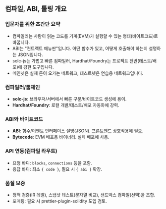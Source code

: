 ## 컴파일, ABI, 툴링 개요

### 입문자를 위한 초간단 요약

- 컴파일러는 사람이 읽는 코드를 기계(EVM)가 실행할 수 있는 형태(바이트코드)로 바꿉니다.
- ABI는 "컨트랙트 메뉴판"입니다. 어떤 함수가 있고, 어떻게 호출해야 하는지 설명하는 JSON입니다.
- solc-js는 가볍고 빠른 컴파일러, Hardhat/Foundry는 프로젝트 전반(테스트/배포)에 강한 도구입니다.
- 메인넷은 실제 돈이 오가는 네트워크, 테스트넷은 연습용 네트워크입니다.

### 컴파일러/툴체인

- **solc-js**: 브라우저/서버에서 빠른 구문/바이트코드 생성에 용이.
- **Hardhat/Foundry**: 로컬 개발/테스트/배포 자동화에 강력.

### ABI와 바이트코드

- **ABI**: 함수/이벤트 인터페이스 설명(JSON). 프론트엔드 상호작용에 필요.
- **Bytecode**: EVM 배포용 바이너리. 실제 배포에 사용.

### API 연동(컴파일 라우트)

- 요청 바디: `blocks`, `connections` 등을 포함.
- 응답 바디: 최소 `{ code }`, 필요 시 `{ abi }` 확장.

### 품질 보증

- 정적 검증(IR 레벨), 스냅샷 테스트(문자열 비교), 샌드박스 컴파일(선택)을 조합.
- 포매팅: 필요 시 prettier-plugin-solidity 도입 검토.
